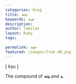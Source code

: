 ```yaml
---
categories: blog
title: க்ஷு
keywords: க்ஷு
description: 
author: Tamilan
layout: Ruby
tags: 
 
permalink: க்ஷு
featured: /images/ttak-48.png
---
```

  
[ kṣu ]  
  
The compound of க்ஷ் and உ